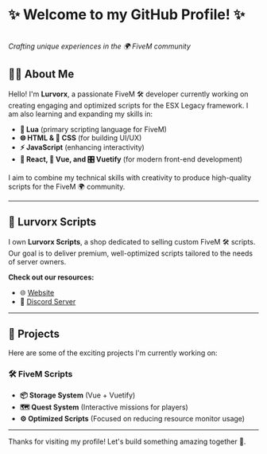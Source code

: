 # ✨ Welcome to my GitHub Profile! ✨

\
*Crafting unique experiences in the 🌍 FiveM community*

## 👨‍💻 About Me

Hello! I'm **Lurvorx**, a passionate FiveM 🛠️ developer currently working on creating engaging and optimized scripts for the ESX Legacy framework. I am also learning and expanding my skills in:

- **📜 Lua** (primary scripting language for FiveM)
- **🌐 HTML & 🎨 CSS** (for building UI/UX)
- **⚡ JavaScript** (enhancing interactivity)
- **🔧 React, 🌟 Vue, and 🎛️ Vuetify** (for modern front-end development)

I aim to combine my technical skills with creativity to produce high-quality scripts for the FiveM 🌍 community.

---

## 🛒 Lurvorx Scripts

I own **Lurvorx Scripts**, a shop dedicated to selling custom FiveM 🛠️ scripts. Our goal is to deliver premium, well-optimized scripts tailored to the needs of server owners.

**Check out our resources:**

- 🌐 [Website](https://example.com)
- 💬 [Discord Server](https://discord.gg/example)

---

## 📂 Projects

Here are some of the exciting projects I'm currently working on:

### 🛠️ FiveM Scripts

- **📦 Storage System** (Vue + Vuetify)
- **🗺️ Quest System** (Interactive missions for players)
- **⚙️ Optimized Scripts** (Focused on reducing resource monitor usage)

---

Thanks for visiting my profile! Let's build something amazing together 🚀.
